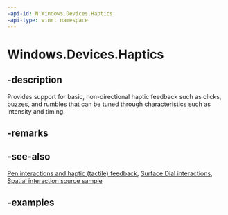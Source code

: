 ```yaml
---
-api-id: N:Windows.Devices.Haptics
-api-type: winrt namespace
---
```


<!-- Namespace syntax.
namespace Windows.Devices.Haptics 
-->

# Windows.Devices.Haptics

## -description

Provides support for basic, non-directional haptic feedback such as clicks, buzzes, and rumbles that can be tuned through  characteristics such as intensity and timing.

## -remarks

## -see-also

[Pen interactions and haptic (tactile) feedback](/windows/apps/design/input/pen-haptics), [Surface Dial interactions](/windows/apps/design/input/windows-wheel-interactions), [Spatial interaction source sample](https://github.com/Microsoft/Windows-universal-samples/tree/master/Samples/SpatialInteractionSource)

## -examples
